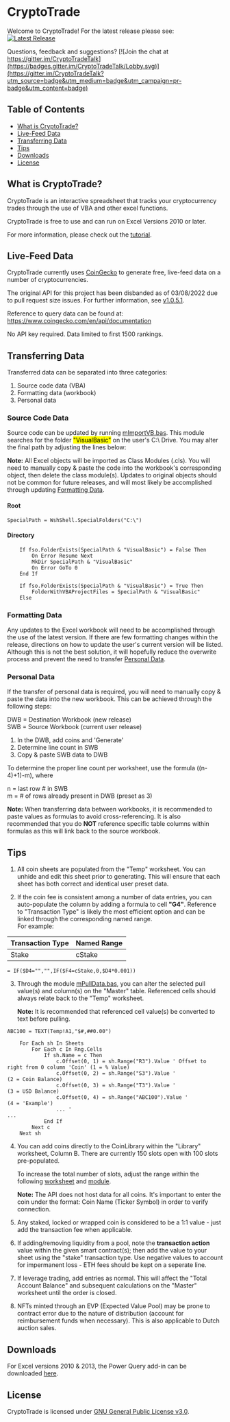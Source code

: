 # CryptoTrade

Welcome to CryptoTrade! For the latest release please see:
[![Latest Release](https://img.shields.io/github/release/CheddarBizcuitz/CryptoTrade.svg?label=latest%20release)](https://github.com/CheddarBizcuitz/CryptoTrade/releases/latest)

Questions, feedback and suggestions?
[![Join the chat at https://gitter.im/CryptoTradeTalk](https://badges.gitter.im/CryptoTradeTalk/Lobby.svg)](https://gitter.im/CryptoTradeTalk?utm_source=badge&utm_medium=badge&utm_campaign=pr-badge&utm_content=badge)

## Table of Contents

- [What is CryptoTrade?](#what-is-cryptotrade)
- [Live-Feed Data](#live-feed-data)
- [Transferring Data](#transferring-data)
- [Tips](#tips)
- [Downloads](#downloads)
- [License](#license)

## What is CryptoTrade?

CryptoTrade is an interactive spreadsheet that tracks your cryptocurrency trades through the use of VBA and other excel functions. 

CryptoTrade is free to use and can run on Excel Versions 2010 or later.

For more information, please check out the [tutorial](https://www.youtube.com/watch?v=oP9bFYzBpYU).

## Live-Feed Data

CryptoTrade currently uses [CoinGecko](https://www.coingecko.com/) to generate free, live-feed data on a number of cryptocurrencies.

The original API for this project has been disbanded as of 03/08/2022 due to pull request size issues. For further information, see [v1.0.5.1](https://github.com/CheddarBizcuitz/CryptoTrade/releases/tag/v1.0.5.1).

Reference to query data can be found at: https://www.coingecko.com/en/api/documentation

No API key required. Data limited to first 1500 rankings.

## Transferring Data

Transferred data can be separated into three categories:

1. Source code data (VBA)
2. Formatting data (workbook)
3. Personal data

### Source Code Data

Source code can be updated by running [mImportVB.bas](https://github.com/CheddarBizcuitz/CryptoTrade/blob/main/VBA/mImportVB.bas). This module searches for the folder <mark>"VisualBasic"</mark> on the user's C:\ Drive. You may alter the final path by adjusting the lines below:

**Note:** All Excel objects will be imported as Class Modules (.cls). You will need to manually copy & paste the code into the workbook's corresponding object, then delete the class module(s). Updates to original objects should not be common for future releases, and will most likely be accomplished through updating [Formatting Data](#formatting-data).

#### Root
```VBA
SpecialPath = WshShell.SpecialFolders("C:\")
```

#### Directory
```VBA
    If fso.FolderExists(SpecialPath & "VisualBasic") = False Then
        On Error Resume Next
        MkDir SpecialPath & "VisualBasic"
        On Error GoTo 0
    End If
    
    If fso.FolderExists(SpecialPath & "VisualBasic") = True Then
        FolderWithVBAProjectFiles = SpecialPath & "VisualBasic"
    Else
```

### Formatting Data

Any updates to the Excel workbook will need to be accomplished through the use of the latest version. If there are few formatting changes within the release, directions on how to update the user's current version will be listed. Although this is not the best solution, it will hopefully reduce the overwrite process and prevent the need to transfer [Personal Data](#personal-data).

### Personal Data

If the transfer of personal data is required, you will need to manually copy & paste the data into the new workbook. This can be achieved through the following steps:

DWB = Destination Workbook (new release)  
SWB = Source Workbook (current user release)  

1. In the DWB, add coins and 'Generate'
2. Determine line count in SWB
3. Copy & paste SWB data to DWB

To determine the proper line count per worksheet, use the formula ((n-4)+1)-m), where 

n = last row # in SWB  
m = # of rows already present in DWB (preset as 3)

**Note:** When transferring data between workbooks, it is recommended to paste values as formulas to avoid cross-referencing. It is also recommended that you do **NOT** reference specific table columns within formulas as this will link back to the source workbook.

## Tips

1. All coin sheets are populated from the "Temp" worksheet. You can unhide and edit this sheet prior to generating. This will ensure that each sheet has both correct and identical user preset data.

2. If the coin fee is consistent among a number of data entries, you can auto-populate the column by adding a formula to cell **"G4"**. Reference to "Transaction Type" is likely the most efficient option and can be linked through the corresponding named range.  
For example:

Transaction Type | Named Range
------------ | -------------
Stake | cStake

```
= IF($D4="","",IF($F4=cStake,0,$D4*0.001))
```
3. Through the module [mPullData.bas](https://github.com/CheddarBizcuitz/CryptoTrade/blob/main/VBA/mPullData.bas), you can alter the selected pull value(s) and column(s) on the "Master" table. Referenced cells should always relate back to the "Temp" worksheet. 

    **Note:** It is recommended that referenced cell value(s) be converted to text before pulling.

```
ABC100 = TEXT(Temp!A1,"$#,##0.00")
```

```VBA
    For Each sh In Sheets
        For Each c In Rng.Cells
            If sh.Name = c Then
                c.Offset(0, 1) = sh.Range("R3").Value ' Offset to right from 0 column 'Coin' (1 = % Value)
                c.Offset(0, 2) = sh.Range("S3").Value '                                      (2 = Coin Balance)
                c.Offset(0, 3) = sh.Range("T3").Value '                                      (3 = USD Balance)
                c.Offset(0, 4) = sh.Range("ABC100").Value '                                  (4 = 'Example')
                ... '                                                                        ...
            End If
        Next c
    Next sh
```
4. You can add coins directly to the CoinLibrary within the "Library" worksheet, Column B. There are currently 150 slots open with 100 slots pre-populated. 

    To increase the total number of slots, adjust the range within the following [worksheet](https://github.com/CheddarBizcuitz/CryptoTrade/blob/main/IMAGES/COIN1.png?raw=true) and [module](https://github.com/CheddarBizcuitz/CryptoTrade/blob/main/IMAGES/COIN2.png?raw=true).
    
    **Note:** The API does not host data for all coins. It's important to enter the coin under the format: Coin Name (Ticker Symbol) in order to verify connection. 
    
5. Any staked, locked or wrapped coin is considered to be a 1:1 value - just add the transaction fee when applicable.

6. If adding/removing liquidity from a pool, note the **transaction action** value within the given smart contract(s); then add the value to your sheet using the "stake" transaction type. Use negative values to account for impermanent loss - ETH fees should be kept on a seperate line.

7. If leverage trading, add entries as normal. This will affect the "Total Account Balance" and subsequent calculations on the "Master" worksheet until the order is closed.

8. NFTs minted through an EVP (Expected Value Pool) may be prone to contract error due to the nature of distribution (account for reimbursement funds when necessary). This is also applicable to Dutch auction sales.

## Downloads

For Excel versions 2010 & 2013, the Power Query add-in can be downloaded [here](https://www.microsoft.com/en-us/download/details.aspx?id=39379).

## License

CryptoTrade is licensed under [GNU General Public License v3.0](https://github.com/CheddarBizcuitz/CryptoTrade/blob/main/LICENSE).

